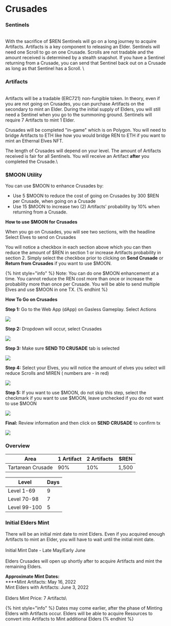 # Crusades

### **Sentinels**

\
With the sacrifice of $REN Sentinels will go on a long journey to acquire Artifacts.  Artifacts is a key component to releasing an Elder. Sentinels will need one Scroll to go on one Crusade.  Scrolls are not tradable and the amount received is determined by a stealth snapshot. If you have a Sentinel returning from a Crusade, you can send that Sentinel back out on a Crusade as long as that Sentinel has a Scroll.  \


### **Artifacts**&#x20;

\
Artifacts will be a tradable (ERC721) non-fungible token. In theory, even if you are not going on Crusades, you can purchase Artifacts on the secondary to mint an Elder.  During the initial supply of Elders, you will still need a Sentinel when you go to the summoning ground.  Sentinels will require 7 Artifacts to mint 1 Elder.&#x20;

Crusades will be completed "in-game" which is on Polygon.  You will need to bridge Artifacts to ETH like how you would bridge REN to ETH if you want to mint an Ethernal Elves NFT. &#x20;

The length of Crusades will depend on your level.  The amount of Artifacts received is fair for all Sentinels.  You will receive an Artifact **after** you completed the Crusade.\


### **$MOON Utility**

You can use $MOON to enhance Crusades by:

* Use 5 $MOON to reduce the cost of going on Crusades by 300 $REN per Crusade, when going on a Crusade
* Use 15 $MOON to increase two (2) Artifacts' probability by 10% when returning from a Crusade.

**How to use $MOON for Crusades**

When you go on Crusades, you will see two sections, with the headline Select Elves to send on Crusades&#x20;

You will notice a checkbox in each section above which you can then reduce the amount of $REN in section 1 or increase Artifacts probability in section 2.  Simply select the checkbox prior to clicking on **Send Crusade** or **Return from Crusades** if you want to use $MOON.

{% hint style="info" %}
Note: You can do one $MOON enhancement at a time. You cannot reduce the REN cost more than once or increase the probability more than once per Crusade. You will be able to send multiple Elves and use $MOON in one TX.
{% endhint %}

**How To Go on Crusades**

**Step 1:** Go to the Web App (dApp) on Gasless Gameplay.  Select Actions

![](../.gitbook/assets/Step1Crusades.png)



**Step 2:** Dropdown will occur, select Crusades

![](../.gitbook/assets/Step2Crusades.png)



**Step 3:**  Make sure **SEND TO CRUSADE** tab is selected

![](../.gitbook/assets/Step0Crusades.png)

**Step 4:** Select your Elves, you will notice the amount of elves you select will reduce Scrolls and MIREN ( numbers are - in red)

![](../.gitbook/assets/Step3SelectElves.png)



**Step 5:** If you want to use $MOON, do not skip this step, select the checkmark if you want to use $MOON, leave unchecked if you do not want to use $MOON

![](../.gitbook/assets/Step4UseMOON.png)



**Final:** Review information and then click on **SEND CRUSADE** to confirm tx

![](<../.gitbook/assets/Send Crusades.png>)

### Overview

| Area              | 1 Artifact | 2 Artifacts | $REN  |
| ----------------- | ---------- | ----------- | ----- |
| Tartarean Crusade | 90%        | 10%         | 1,500 |

| Level        | Days |
| ------------ | ---- |
| Level 1-69   | 9    |
| Level 70-98  | 7    |
| Level 99-100 | 5    |

### **Initial Elders Mint**

There will be an initial mint date to mint Elders.  Even if you acquired enough Artifacts to mint an Elder, you will have to wait until the initial mint date.\
\
Initial Mint Date - Late May/Early June\
\
Elders Crusades will open up shortly after to acquire Artifacts and mint the remaining Elders.

**Approximate Mint Dates:** \
****Mint Artifacts:  May 16, 2022\
Mint Elders with Artifacts: June 3, 2022\
\
Elders Mint Price: 7 Artifacts\


{% hint style="info" %}
Dates may come earlier, after the phase of Minting Elders with Artifacts occur. Elders will be able to acquire Resources to convert into Artifacts to Mint additional Elders
{% endhint %}

